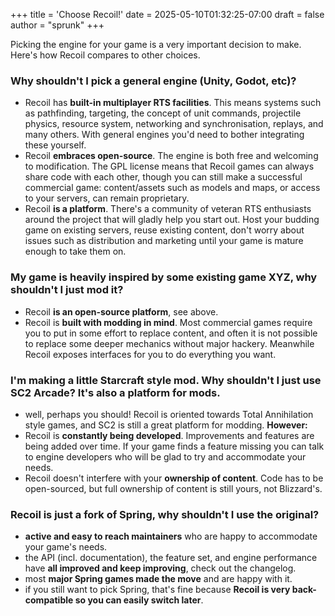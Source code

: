 +++
title = 'Choose Recoil!'
date = 2025-05-10T01:32:25-07:00
draft = false
author = "sprunk"
+++

Picking the engine for your game is a very important decision to make.
Here's how Recoil compares to other choices.

### Why shouldn't I pick a general engine (Unity, Godot, etc)?
 * Recoil has **built-in multiplayer RTS facilities**.
This means systems such as pathfinding, targeting, the concept of unit commands, projectile physics, resource system, networking and synchronisation, replays, and many others.
With general engines you'd need to bother integrating these yourself.
 * Recoil **embraces open-source**.
The engine is both free and welcoming to modification.
The GPL license means that Recoil games can always share code with each other, though you can still make a successful commercial game: content/assets such as models and maps, or access to your servers, can remain proprietary.
 * Recoil **is a platform**.
There's a community of veteran RTS enthusiasts around the project that will gladly help you start out.
Host your budding game on existing servers, reuse existing content, don't worry about issues such as distribution and marketing until your game is mature enough to take them on.

### My game is heavily inspired by some existing game XYZ, why shouldn't I just mod it?
 * Recoil **is an open-source platform**, see above.
 * Recoil is **built with modding in mind**.
Most commercial games require you to put in some effort to replace content, and often it is not possible to replace some deeper mechanics without major hackery.
Meanwhile Recoil exposes interfaces for you to do everything you want.

### I'm making a little Starcraft style mod. Why shouldn't I just use SC2 Arcade? It's also a platform for mods.
 * well, perhaps you should! Recoil is oriented towards Total Annihilation style games, and SC2 is still a great platform for modding. **However:**
 * Recoil is **constantly being developed**.
Improvements and features are being added over time.
If your game finds a feature missing you can talk to engine developers who will be glad to try and accommodate your needs.
 * Recoil doesn't interfere with your **ownership of content**.
Code has to be open-sourced, but full ownership of content is still yours, not Blizzard's.

### Recoil is just a fork of Spring, why shouldn't I use the original?
 * **active and easy to reach maintainers** who are happy to accommodate your game's needs.
 * the API (incl. documentation), the feature set, and engine performance have **all improved and keep improving**, check out the changelog.
 * most **major Spring games made the move** and are happy with it.
 * if you still want to pick Spring, that's fine because **Recoil is very back-compatible so you can easily switch later**.

